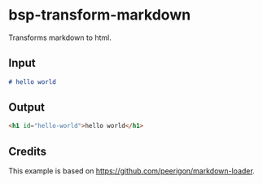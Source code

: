 # bsp-transform-markdown

Transforms markdown to html.

## Input

```md
# hello world
```

## Output

```html
<h1 id="hello-world">hello world</h1>
```

## Credits

This example is based on https://github.com/peerigon/markdown-loader.
